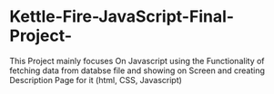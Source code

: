 # Kettle-Fire-JavaScript-Final-Project-
This Project mainly focuses On Javascript using the Functionality of fetching data from databse file and showing on Screen and creating Description Page for it (html, CSS, Javascript)
